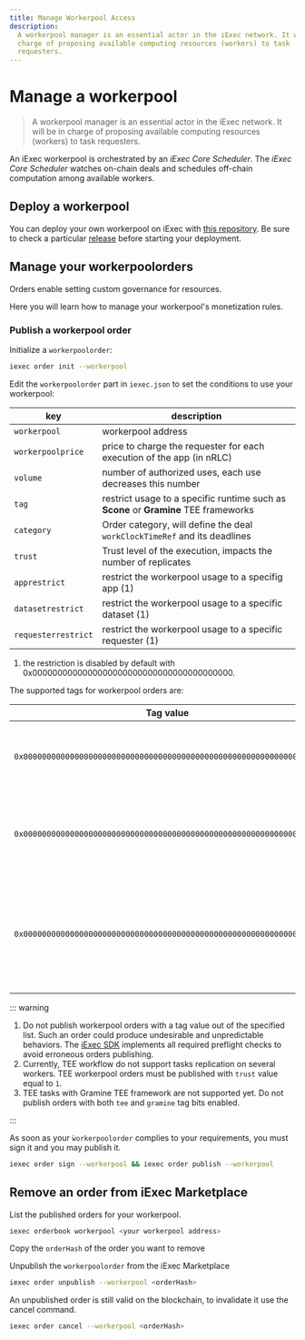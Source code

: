 ```yaml
---
title: Manage Workerpool Access
description:
  A workerpool manager is an essential actor in the iExec network. It will be in
  charge of proposing available computing resources (workers) to task
  requesters.
---
```


# Manage a workerpool

> A workerpool manager is an essential actor in the iExec network. It will be in
> charge of proposing available computing resources (workers) to task
> requesters.

An iExec workerpool is orchestrated by an _iExec Core Scheduler_. The _iExec
Core Scheduler_ watches on-chain deals and schedules off-chain computation among
available workers.

## Deploy a workerpool

You can deploy your own workerpool on iExec with
[this repository](https://github.com/iExecBlockchainComputing/deploy-workerpool).
Be sure to check a particular
[release](https://github.com/iExecBlockchainComputing/deploy-workerpool/releases)
before starting your deployment.

## Manage your workerpoolorders

Orders enable setting custom governance for resources.

Here you will learn how to manage your workerpool's monetization rules.

### Publish a workerpool order

Initialize a `workerpoolorder`:

```bash
iexec order init --workerpool
```

Edit the `workerpoolorder` part in `iexec.json` to set the conditions to use
your workerpool:

| key                 | description                                                                          |
| ------------------- | ------------------------------------------------------------------------------------ |
| `workerpool`        | workerpool address                                                                   |
| `workerpoolprice`   | price to charge the requester for each execution of the app (in nRLC)                |
| `volume`            | number of authorized uses, each use decreases this number                            |
| `tag`               | restrict usage to a specific runtime such as **Scone** or **Gramine** TEE frameworks |
| `category`          | Order category, will define the deal `workClockTimeRef` and its deadlines            |
| `trust`             | Trust level of the execution, impacts the number of replicates                       |
| `apprestrict`       | restrict the workerpool usage to a specifig app (1)                                  |
| `datasetrestrict`   | restrict the workerpool usage to a specific dataset (1)                              |
| `requesterrestrict` | restrict the workerpool usage to a specific requester (1)                            |

1. the restriction is disabled by default with
   0x0000000000000000000000000000000000000000.

The supported tags for workerpool orders are:

| Tag value                                                            | Description                                                                               |
| -------------------------------------------------------------------- | ----------------------------------------------------------------------------------------- |
| `0x0000000000000000000000000000000000000000000000000000000000000000` | Order for the execution of a standard task                                                |
| `0x0000000000000000000000000000000000000000000000000000000000000003` | Order for the execution of a TEE task with Scone framework                                |
| `0x0000000000000000000000000000000000000000000000000000000000000005` | Order for the execution of a TEE task with Gramine framework (reserved value, do not use) |

::: warning

1. Do not publish workerpool orders with a tag value out of the specified list.
   Such an order could produce undesirable and unpredictable behaviors. The
   [iExec SDK](/references/sdk) implements all required preflight checks to avoid
   erroneous orders publishing.
2. Currently, TEE workflow do not support tasks replication on several workers.
   TEE workerpool orders must be published with `trust` value equal to `1`.
3. TEE tasks with Gramine TEE framework are not supported yet. Do not publish
   orders with both `tee` and `gramine` tag bits enabled.

:::

As soon as your `ẁorkerpoolorder` complies to your requirements, you must sign
it and you may publish it.

```bash
iexec order sign --workerpool && iexec order publish --workerpool
```

## Remove an order from iExec Marketplace

List the published orders for your workerpool.

```bash
iexec orderbook workerpool <your workerpool address>
```

Copy the `orderHash` of the order you want to remove

Unpublish the `workerpoolorder` from the iExec Marketplace

```bash
iexec order unpublish --workerpool <orderHash>
```

An unpublished order is still valid on the blockchain, to invalidate it use the
cancel command.

```bash
iexec order cancel --workerpool <orderHash>
```

